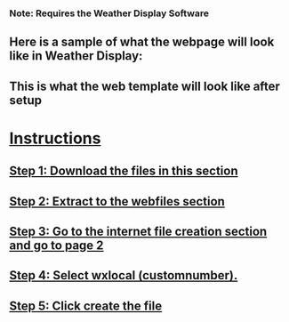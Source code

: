 <h3>Note: Requires the Weather Display Software</h3>

<h2>Here is a sample of what the webpage will look like in Weather Display:</h2>

<h2>This is what the web template will look like after setup</h2><a href="https://raw.githubusercontent.com/JesseLikesWeatherakaYoshiKart/Washington-Weather/main/website-scripts/weather-display-templates/saratoga-weather/USA%20Website%20with%20PHP%20%26%20AJAX%20-%20Home.png">

<h1>Instructions</h1>

<h2>Step 1: Download the files in this section</h2>

<h2>Step 2: Extract to the webfiles section</h2>

<h2>Step 3: Go to the internet file creation section and go to page 2</h2>

<h2>Step 4: Select wxlocal (customnumber).</h2>

<h2>Step 5: Click create the file</h2>
